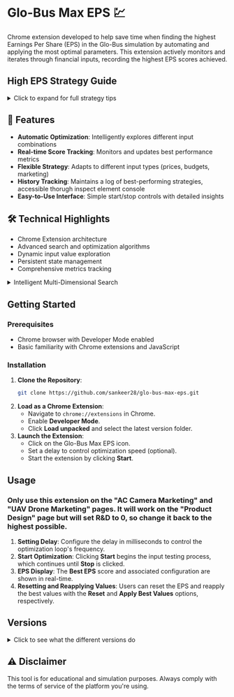 
# Glo-Bus Max EPS 💹

Chrome extension developed to help save time when finding the highest Earnings Per Share (EPS) in the Glo-Bus simulation by automating and applying the most optimal parameters. This extension actively monitors and iterates through financial inputs, recording the highest EPS scores achieved.

## High EPS Strategy Guide

<details>
  <summary>Click to expand for full strategy tips</summary>

  - **Projected Performance**: Ensure that the left-hand side (Projected Performance) is higher than the right-hand side (Investors Expect).
  
  - **Research and Development**: Invest fully in R&D (buy all $50k available).
  
  - **Stock Buyback**: Try to buy back full stock as much as possible.
  
  - **Price/Quality Ratio**: Keep P/Q around the industry average. Higher P/Q is preferred as long as it does not negatively impact EPS.
  
  - **Manual Adjustments**: Always manually adjust values—the program is not 100% accurate.
  
  - **Loan Management**: Do NOT take out a loan.
  
  - **Cash Management**: Aim for non-negative ending cash but avoid keeping too much, as excess cash could be better invested.
  
  - **Corporate Social Responsibility Initiatives (CSRC)**:
    - Continue only:
      - "Cafeteria and On-Site Child Care Facilities for Plant Employees"
      - "Additional Safety Equipment and Improved Lighting / Ventilation"
    - Select "No" for all other CSRC initiatives.
  
  - **Overtime and Workstations**:
    - Allow overtime for workers if needed.
    - Ignore "Additional Workstations Needed to Avoid Overtime Assembly #" unless it increases EPS.
  
</details>

## 🚀 Features
- **Automatic Optimization**: Intelligently explores different input combinations
- **Real-time Score Tracking**: Monitors and updates best performance metrics
- **Flexible Strategy**: Adapts to different input types (prices, budgets, marketing)
- **History Tracking**: Maintains a log of best-performing strategies, accessible thorugh inspect element console
- **Easy-to-Use Interface**: Simple start/stop controls with detailed insights
  
## 🛠 Technical Highlights

- Chrome Extension architecture
- Advanced search and optimization algorithms
- Dynamic input value exploration
- Persistent state management
- Comprehensive metrics tracking
<details>
  <summary>Intelligent Multi-Dimensional Search</summary>


#### 1. Composite Score Calculation
- Calculates a comprehensive performance score beyond simple EPS
- Weights multiple metrics including revenue, profit, market share
- Provides a holistic view of strategy performance

#### 2. Adaptive Search Strategies
- **Incremental Search**: Methodically explores input values
- **Bidirectional Optimization**: Searches both increase and decrease directions
- **Randomized Global Search**: Prevents getting stuck in local optima

#### 3. Constraint-Aware Optimization
- Respects input value ranges and increments
- Validates and clamps values to acceptable ranges
- Ensures realistic and feasible strategy configurations

### Key Algorithmic Techniques

- **Dynamic Value Exploration**: Systematically tests input combinations
- **Stagnation Detection**: Prevents endless unproductive searches
- **Persistent State Tracking**: Remembers and builds upon best configurations

### Optimization Workflow

1. Initial Configuration Capture
2. Incremental Value Modification
3. Performance Metric Evaluation
4. Best Configuration Storage
5. Continuous Refinement
</details>

## Getting Started

### Prerequisites

- Chrome browser with Developer Mode enabled
- Basic familiarity with Chrome extensions and JavaScript

### Installation

1. **Clone the Repository**:
   ```bash
   git clone https://github.com/sankeer28/glo-bus-max-eps.git
   ```
2. **Load as a Chrome Extension**:
   - Navigate to `chrome://extensions` in Chrome.
   - Enable **Developer Mode**.
   - Click **Load unpacked** and select the latest version folder.
3. **Launch the Extension**:
   - Click on the Glo-Bus Max EPS icon.
   - Set a delay to control optimization speed (optional).
   - Start the extension by clicking **Start**.

## Usage
### Only use this extension on the "AC Camera Marketing" and "UAV Drone Marketing" pages. It will work on the "Product Design" page but will set R&D to 0, so change it back to the highest possible.


1. **Setting Delay**: Configure the delay in milliseconds to control the optimization loop's frequency.
2. **Start Optimization**: Clicking **Start** begins the input testing process, which continues until **Stop** is clicked.
3. **EPS Display**: The **Best EPS** score and associated configuration are shown in real-time.
4. **Resetting and Reapplying Values**: Users can reset the EPS and reapply the best values with the **Reset** and **Apply Best Values** options, respectively.


## Versions

<details>
  <summary>Click to see what the different versions do</summary>

  1. **V1 - DO NOT USE**
     - Bad UI
     - Changes only the dropdown-style inputs
     - Changes competitive assumptions to best-case scenario (not ideal)

  2. **V2 - DO NOT USE**
     - New UI
     - Same issue as V1 with the program changing competitive assumptions

  3. **V3 - DO NOT USE**
     - Same issue as V1 and V2 with the program changing competitive assumptions

  4. **V4 - DO NOT USE**
     - "Best EPS" is broken
     - Adds so much to log that it breaks/freezes
     - Changes competitive assumptions

  5. **V5**
     - "Best EPS" issue is fixed
     - "Apply Values" button is broken
     - Adds so many past EPS logs that it may break/freeze
     - Unable to change "Average Wholesale Price to Retailers" for AC Camera, as it uses a number not in range

  6. **V6**
     - "Apply Values" button is broken
     - Adds so many EPS logs that it may break/freeze
     - Unable to change "Average Wholesale Price to Retailers" for AC Camera, as it uses a number not in range

  7. **V7**
     - "Apply Values" results in a lower EPS than recorded (somehow worse than V6)
     - Unable to change "Average Wholesale Price to Retailers" for AC Camera, as it uses a number not in range

  8. **V8**
     - "Apply Best Values" is broken
     - History is removed to save storage
     - Only info on the best EPS is recorded
     - Unable to change "Average Wholesale Price to Retailers" for AC Camera, as it uses a number not in range

  9. **V9**
     - "Apply Best Values" is broken
     - Added reset button to reset EPS (manual uninstall/reinstall was needed before)
     - Unable to change "Average Wholesale Price to Retailers" for AC Camera, as it uses a number not in range

  10. **V9.5**
      - "Apply Best Values" is broken
      - Attempted fix for entering a number within range for "Average Wholesale Price to Retailers" results in EPS dropping due to issues recording the highest EPS found so far, and other input ranges are broken

  11. **V10**
      - Reverted from V9.5
      - Unable to change "Average Wholesale Price to Retailers" for AC Camera, as it uses a number not in range
      - "Best EPS" does not update fast enough
      - "Apply Best Values" works sometimes (sometimes results in an EPS lower than best, sometimes higher than recorded best)
        
  12. **V11**
      - Fixed issue from V10, can now change "Average Wholesale Price to Retailers" for AC Camera
      - "Best EPS" does not update fast enough
      - removed "Apply Best Values"
      - on UAV page only "Search Engine Advertising" is being changed.
      
        
  13. **V12**
      - Sometimes when clicking "Stop" the EPS is not set to the Best EPS found. (can be overcome by not letting program run for too long)
      - "Best EPS" does not update fast enough
      - Fixed issue with V11, UAV page works properly
      - Does not properly find optimal weeks n % for sales promotion. (must do manually)
        
  14. **V13**
      - Optimized to use smaller increments to get potentially higher EPS compared to V12
      - "Best EPS" does not update fast enough
        
  15. **V14**
      - More optimized, achieves higher EPS than V13

    

</details>

## ⚠️ Disclaimer

This tool is for educational and simulation purposes. Always comply with the terms of service of the platform you're using.



